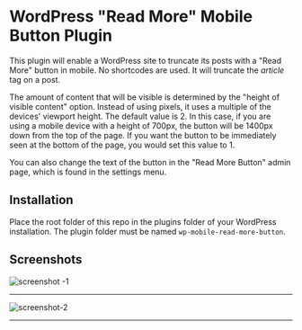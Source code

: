 # WordPress "Read More" Mobile Button Plugin

This plugin will enable a WordPress site to truncate its posts with a "Read More" button in mobile. No shortcodes are used.
It will truncate the *article* tag on a post.

The amount of content that will be visible is determined by the "height of visible content" option. Instead of using pixels, it uses
a multiple of the devices' viewport height. The default value is 2. In this case, if you are using a mobile device with a height of 700px, the button will be 1400px down from the top of the page. If you want the button to be immediately seen at the bottom of the page,
you would set this value to 1.

You can also change the text of the button in the "Read More Button" admin page, which is found in the settings menu.

## Installation
Place the root folder of this repo in the plugins folder of your WordPress installation. The plugin folder must be named `wp-mobile-read-more-button`.

## Screenshots
![screenshot -1](https://cloud.githubusercontent.com/assets/1686131/18793368/680ce856-8188-11e6-8a33-9509804e3712.png)
***
![screenshot-2](https://cloud.githubusercontent.com/assets/1686131/18793371/6a3388b0-8188-11e6-8dd2-f0db7846fd50.png)
***
